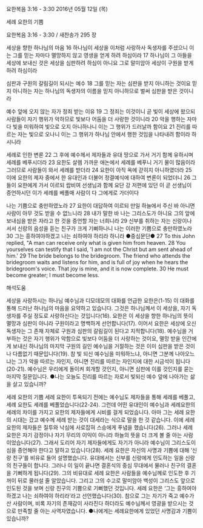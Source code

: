 요한복음 3:16 - 3:30 
2016년 05월 12일 (목)

세례 요한의 기쁨



요한복음 3:16 - 3:30 / 새찬송가 295 장


세상을 향한 하나님의 마음
16 하나님이 세상을 이처럼 사랑하사 독생자를 주셨으니 이는 그를 믿는 자마다 멸망하지 않고 영생을 얻게 하려 하심이라 17 하나님이 그 아들을 세상에 보내신 것은 세상을 심판하려 하심이 아니요 그로 말미암아 세상이 구원을 받게 하려 하심이라 

심판과 구원의 갈림길이 되시는 예수 
18 그를 믿는 자는 심판을 받지 아니하는 것이요 믿지 아니하는 자는 하나님의 독생자의 이름을 믿지 아니하므로 벌써 심판을 받은 것이니라 

예수 앞에 오지 않는 자가 정죄 받는 이유
19 그 정죄는 이것이니 곧 빛이 세상에 왔으되 사람들이 자기 행위가 악하므로 빛보다 어둠을 더 사랑한 것이니라 20 악을 행하는 자마다 빛을 미워하여 빛으로 오지 아니하나니 이는 그 행위가 드러날까 함이요 21 진리를 따르는 자는 빛으로 오나니 이는 그 행위가 하나님 안에서 행한 것임을 나타내려 함이라 하시니라 

세례로 인한 변론
22 그 후에 예수께서 제자들과 유대 땅으로 가서 거기 함께 유하시며 세례를 베푸시더라 23 요한도 살렘 가까운 애논에서 세례를 베푸니 거기 물이 많음이라 그러므로 사람들이 와서 세례를 받더라 
24 요한이 아직 옥에 갇히지 아니하였더라 25 이에 요한의 제자 중에서 한 유대인과 더불어 정결예식에 대하여 변론이 되었더니 26 그들이 요한에게 가서 이르되 랍비여 선생님과 함께 요단 강 저편에 있던 이 곧 선생님이 증언하시던 이가 세례를 베풀매 사람이 다 그에게로 가더이다 

나는 기쁨으로 충만하였노라 
27 요한이 대답하여 이르되 만일 하늘에서 주신 바 아니면 사람이 아무 것도 받을 수 없느니라 28 내가 말한 바 나는 그리스도가 아니요 그의 앞에 보내심을 받은 자라고 한 것을 증언할 자는 너희니라 29 신부를 취하는 자는 신랑이나 서서 신랑의 음성을 듣는 친구가 크게 기뻐하나니 나는 이러한 기쁨으로 충만하였노라 30 그는 흥하여야하겠고 나는 쇠하여야 하리라 하니라
●중심문단● 27 To this John replied, "A man can receive only what is given him from heaven. 28 You yourselves can testify that I said, 'I am not the Christ but am sent ahead of him.' 29 The bride belongs to the bridegroom. The friend who attends the bridegroom waits and listens for him, and is full of joy when he hears the bridegroom's voice. That joy is mine, and it is now complete. 30 He must become greater; I must become less.

해석도움





세상을 사랑하시는 하나님 
예수님과 디모데모의 대화를 언급한 요한은(1-15) 이 대화를 통해 드러난 하나님의 마음을 요약하고 있습니다. 그것은 하나님께서 이 세상을, 자기 독생자를 주실 정도로 사랑하신다는 것입니다(16). 요한은 이 세상을 향한 하나님의 뜻이 멸망과 심판이 아니라 구원이라고 명백하게 선언합니다(17). 이어서 요한은 세상에 오신 독생자는 그 존재 자체로 구원과 심판의 갈림길이 된다고 지적합니다(18). 예수님을 거부하는 것은 자기 행위가 악함으로 빛보다 어둠을 더 사랑하는 것이요, 멸망 받을 인간에게 보내신 하나님의 마지막 구원의 길인 예수님을 거절하는 것은 이미 심판을 받은 것이나 다름없기 때문입니다(19). 참 빛 되신 예수님을 미워하느냐, 아니면 그분께 나아오느냐는 그가 악을 따르는 자인지, 아니면 진리를 따르는 자인지에 대한 시금석이 됩니다(20-21). 예수님은 우리에게 돌이켜 회개할 것인지, 아니면 심판에 이를 것인지를 묻는 마지막 질문입니다.
●나는 오늘도 진리를 따르는 자로서 빛되신 예수 앞에 나아가는 삶을 살고 있습니까? 

세례 요한의 기쁨 
세례 요한이 투옥되기 전에는 예수님도 제자들을 통해 세례를 베풀고, 세례 요한도 세례를 베풀었습니다(22-24). 그런데 어떤 유대인이 예수님과 세례요한의 세례의 차이를 가지고 요한의 제자들에게 시비를 걸게 되었습니다. 아마 그는 세례 요한의 시대는 갔고 예수께 세례 받는 것이 대세라는 식으로 말을 한 것 같습니다. 이에 세례 요한의 제자들은 질투와 낙심에 사로잡혀 스승에게 푸념을 했습니다(26). 
그러나 세례요한은 자기 감정이나 자기 무리의 이익이 아니라 하늘의 뜻을 더 크게 볼 줄 아는 사람이었습니다(27). 그래서 도리어 자기 제자들에게도 자기가 아니라 예수님이 그리스도이심을 증언해야 한다고 말하고 있습니다(28). 세례 요한은 자신의 사명과 기쁨에 대해 ‘신랑 친구’를 비유로 들어 설명했습니다. 유대에서는 신부를 신랑에게 인도하는 일을 신랑의 친구들이 합니다. 그러나 이 일이 끝나면 결혼식의 중심 무대에서 물러나 친구의 결혼을 기뻐하게 됩니다(29). 그의 비유대로 세례 요한은 사람들을 예수님께로 인도한 후 기꺼이 뒤로 물러설 줄 알았습니다. 그리고 그의 수고로 말미암아 백성이 그리스도 앞으로 인도된 것을 보며 신랑 친구의 기쁨으로 기뻐했던 것입니다. 세례 요한은 ‘그는 흥하여야 하겠고 나는 쇠하여야 하리라’라고 선언했습니다(30). 참으로 그는 자기가 죽고 예수가 산 사람이며, 비록 자기의 존재감이 사라진다 하더라도 예수님께서 영광을 받으시는 것으로 만족할 줄 아는 사역자였습니다.
●나에게는 세례요한에게 있었던 사명감과 기쁨이 있습니까?